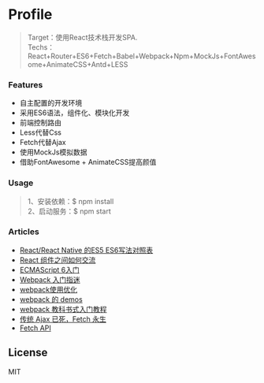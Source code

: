 # Profile
> Target：使用React技术栈开发SPA.  
> Techs：React+Router+ES6+Fetch+Babel+Webpack+Npm+MockJs+FontAwesome+AnimateCSS+Antd+LESS

### Features
* 自主配置的开发环境
* 采用ES6语法，组件化、模块化开发
* 前端控制路由
* Less代替Css
* Fetch代替Ajax
* 使用MockJs模拟数据
* 借助FontAwesome + AnimateCSS提高颜值

### Usage
> 1、安装依赖：$ npm install  
> 2、启动服务：$ npm start  

### Articles
* [React/React Native 的ES5 ES6写法对照表](http://bbs.reactnative.cn/topic/15/react-react-native-%E7%9A%84es5-es6%E5%86%99%E6%B3%95%E5%AF%B9%E7%85%A7%E8%A1%A8)
* [React 组件之间如何交流](http://www.tuicool.com/articles/AzQzEbq)
* [ECMAScript 6入门](http://es6.ruanyifeng.com/)
* [Webpack 入门指迷](https://segmentfault.com/a/1190000002551952)
* [webpack使用优化](https://github.com/lcxfs1991/blog/issues/2)
* [webpack 的 demos](http://zhizhi.betahouse.us/2015/09/27/yi-webpackde-demos/)
* [webpack 教科书式入门教程](https://segmentfault.com/a/1190000005022872)
* [传统 Ajax 已死，Fetch 永生](http://www.jianshu.com/p/THLARe#)
* [Fetch API](https://github.github.io/fetch/)

License
----

MIT
